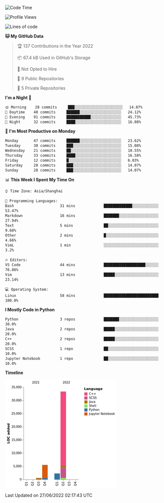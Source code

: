 <!--START_SECTION:waka-->
![Code Time](http://img.shields.io/badge/Code%20Time-0%20secs-blue)

![Profile Views](http://img.shields.io/badge/Profile%20Views-6-blue)

![Lines of code](https://img.shields.io/badge/From%20Hello%20World%20I%27ve%20Written-42%20Thousand%20lines%20of%20code-blue)

**🐱 My GitHub Data** 

> 🏆 137 Contributions in the Year 2022
 > 
> 📦 67.4 kB Used in GitHub's Storage 
 > 
> 🚫 Not Opted to Hire
 > 
> 📜 9 Public Repositories 
 > 
> 🔑 5 Private Repositories  
 > 
**I'm a Night 🦉** 

```text
🌞 Morning    28 commits     ███░░░░░░░░░░░░░░░░░░░░░░   14.07% 
🌆 Daytime    48 commits     ██████░░░░░░░░░░░░░░░░░░░   24.12% 
🌃 Evening    91 commits     ███████████░░░░░░░░░░░░░░   45.73% 
🌙 Night      32 commits     ████░░░░░░░░░░░░░░░░░░░░░   16.08%

```
📅 **I'm Most Productive on Monday** 

```text
Monday       47 commits     ██████░░░░░░░░░░░░░░░░░░░   23.62% 
Tuesday      30 commits     ███░░░░░░░░░░░░░░░░░░░░░░   15.08% 
Wednesday    21 commits     ██░░░░░░░░░░░░░░░░░░░░░░░   10.55% 
Thursday     33 commits     ████░░░░░░░░░░░░░░░░░░░░░   16.58% 
Friday       12 commits     █░░░░░░░░░░░░░░░░░░░░░░░░   6.03% 
Saturday     28 commits     ███░░░░░░░░░░░░░░░░░░░░░░   14.07% 
Sunday       28 commits     ███░░░░░░░░░░░░░░░░░░░░░░   14.07%

```


📊 **This Week I Spent My Time On** 

```text
⌚︎ Time Zone: Asia/Shanghai

💬 Programming Languages: 
Bash                     31 mins             █████████████░░░░░░░░░░░░   53.47% 
Markdown                 16 mins             ███████░░░░░░░░░░░░░░░░░░   27.94% 
Text                     5 mins              ██░░░░░░░░░░░░░░░░░░░░░░░   9.68% 
Other                    2 mins              █░░░░░░░░░░░░░░░░░░░░░░░░   4.66% 
VimL                     1 min               ░░░░░░░░░░░░░░░░░░░░░░░░░   3.2%

🔥 Editors: 
VS Code                  44 mins             ███████████████████░░░░░░   76.86% 
Vim                      13 mins             █████░░░░░░░░░░░░░░░░░░░░   23.14%

💻 Operating System: 
Linux                    58 mins             █████████████████████████   100.0%

```

**I Mostly Code in Python** 

```text
Python                   3 repos             ███████░░░░░░░░░░░░░░░░░░   30.0% 
Java                     2 repos             █████░░░░░░░░░░░░░░░░░░░░   20.0% 
C++                      2 repos             █████░░░░░░░░░░░░░░░░░░░░   20.0% 
SCSS                     1 repo              ██░░░░░░░░░░░░░░░░░░░░░░░   10.0% 
Jupyter Notebook         1 repo              ██░░░░░░░░░░░░░░░░░░░░░░░   10.0%

```


**Timeline**

![Chart not found](https://raw.githubusercontent.com/kopp4/kopp4/main/charts/bar_graph.png) 


 Last Updated on 27/06/2022 02:17:43 UTC
<!--END_SECTION:waka-->
